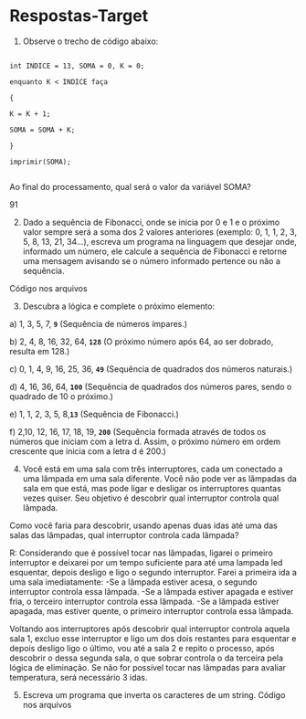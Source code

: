 # Respostas-Target

1) Observe o trecho de código abaixo:

```

int INDICE = 13, SOMA = 0, K = 0;

enquanto K < INDICE faça

{

K = K + 1;

SOMA = SOMA + K;

}

imprimir(SOMA);


```
Ao final do processamento, qual será o valor da variável SOMA?

91


2) Dado a sequência de Fibonacci, onde se inicia por 0 e 1 e o próximo valor sempre será a soma dos 2 valores anteriores (exemplo: 0, 1, 1, 2, 3, 5, 8, 13, 21, 34...), escreva um programa na linguagem que desejar onde, informado um número, ele calcule a sequência de Fibonacci e retorne uma mensagem avisando se o número informado pertence ou não a sequência.

Código nos arquivos

3) Descubra a lógica e complete o próximo elemento:


a) 1, 3, 5, 7, <strong><code>9</code></strong> (Sequência de números ímpares.)

b) 2, 4, 8, 16, 32, 64,  <strong><code>128</code></strong> (O próximo número após 64, ao ser dobrado, resulta em 128.)

c) 0, 1, 4, 9, 16, 25, 36, <strong><code>49</code></strong> (Sequência de quadrados dos números naturais.)

d) 4, 16, 36, 64, <strong><code>100</code></strong> (Sequência de quadrados dos números pares, sendo o  quadrado de 10 o próximo.)

e) 1, 1, 2, 3, 5, 8,<strong><code>13</code></strong> (Sequência de Fibonacci.)

f) 2,10, 12, 16, 17, 18, 19, <strong><code>200</code></strong> (Sequência formada através de todos os números que iniciam com a letra d. Assim, o próximo número em ordem crescente que inicia com a letra d é 200.)


4) Você está em uma sala com três interruptores, cada um conectado a uma lâmpada em uma sala diferente. Você não pode ver as lâmpadas da sala em que está, mas pode ligar e desligar os interruptores quantas vezes quiser. Seu objetivo é descobrir qual interruptor controla qual lâmpada.

Como você faria para descobrir, usando apenas duas idas até uma das salas das lâmpadas, qual interruptor controla cada lâmpada?

R: Considerando que é possível tocar nas lâmpadas, ligarei o primeiro interruptor e deixarei por um tempo suficiente para até uma lampada led esquentar, depois desligo e ligo o segundo interruptor.
Farei a primeira ida a uma sala imediatamente:
-Se a lâmpada estiver acesa, o segundo interruptor controla essa lâmpada.
-Se a lâmpada estiver apagada e estiver fria, o terceiro interruptor controla essa lâmpada.
-Se a lâmpada estiver apagada, mas estiver quente, o primeiro interruptor controla essa lâmpada.

Voltando aos interruptores após descobrir qual interruptor controla aquela sala 1, excluo esse interruptor e ligo um dos dois restantes para esquentar e depois desligo ligo o último, vou até a sala 2 e repito o processo, após descobrir o dessa segunda sala, o que sobrar controla o da terceira pela lógica de eliminação.  Se não for possível tocar nas lâmpadas para avaliar temperatura, será necessário 3 idas.

5) Escreva um programa que inverta os caracteres de um string.
Código nos arquivos
